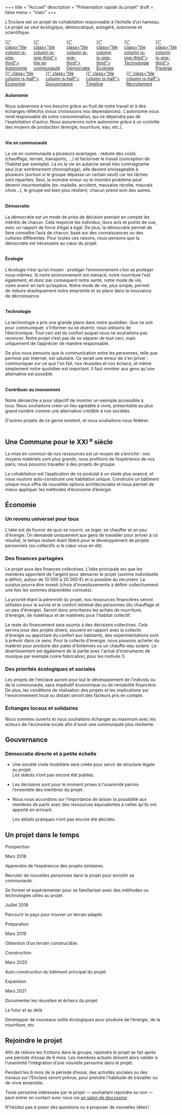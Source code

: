 +++
title = "Accueil"
description = "Présentation rapide du projet"
draft = false
menu = "main"
+++

<section class="section hero is-white">
  <div class="container hero-body content">
    <p class="subtitle is-5">
      L’Enclave est un projet de cohabitation responsable à l’échelle d’un hameau. Le projet se veut écologique, démocratique, autogéré, autonome et scientifique.
    </p>
  </div>
</section>
<section class="section hero is-primary">
  <div id="index-menus" class="container">
    <div class="columns is-multiline is-gapless has-text-centered">
      <a href="{{< relref "#autonomie" >}}" class="tile column is-one-third">
        <div class="title is-4">Autonomie</div>
      </a>
      <a href="{{< relref "#vie-en-communaute" >}}" class="tile column is-one-third">
        <div class="title is-4">Vie en communauté</div>
      </a>
      <a href="{{< relref "#ecologie" >}}"  class="tile column is-one-third">
        <div class="title is-4">Démocratie</div>
      </a>
      <a href="{{< relref "#technologie" >}}"  class="tile column is-one-third">
        <div class="title is-4">Écologie</div>
      </a>
      <a href="{{< relref "#democratie" >}}"  class="tile column is-one-third">
        <div class="title is-4">Technologie</div>
      </a>
      <a href="{{< relref "#prestige" >}}"  class="tile column is-one-third">
        <div class="title is-4">Prestige</div>
      </a>
    </div>
    <div class="columns is-multiline is-gapless has-text-centered">
      <a href="{{< relref "#economie" >}}"  class="tile column is-half">
        <div class="title is-4">Économie</div>
      </a>
      <a href="{{< relref "#gouvernance" >}}"  class="tile column is-half">
        <div class="title is-4">Gouvernance</div>
      </a>
      <a href="{{< relref "#timeline" >}}"  class="tile column is-half">
        <div class="title is-4">Timeline</div>
      </a>
      <a href="{{< relref "#recrutement" >}}"  class="tile column is-half">
        <div class="title is-4">Recrutement</div>
      </a>
    </div>
  </div>
</section>
<section id="autonomie" class="section hero is-light">
  <div class="container">
    <div class="content columns">
      <div class="column is-3" />
      <div class="column is-9">
        <h4 class="title is-3">Autonomie</h4>
        <p> Nous subvenons à nos besoins grâce au fruit de notre travail et à des échanges réfléchis (nous choisissons nos dépendances).
            L'autonomie nous rend responsable de notre consommation, qui ne dépendra pas de l'exploitation d'autrui.
            Nous assurerons notre autonomie grâce à un contrôle des moyens de production (énergie, nourriture, eau, etc.).
        </p>
      </div>
    </div>
  </div>
</section>
<section id="vie-en-communaute" class="section hero">
  <div class="container">
    <div class="content columns">
      <div class="column is-9">
        <h4 class="title is-3">Vie en communauté</h4>
        <p> La vie en communauté a plusieurs avantages : réduire des coûts (chauffage, terrain, transports, …) et factoriser le
            travail (conception de l’habitat par exemple).
            Là où la vie en autarcie serait très contraignante seul (car extrêmement chronophage), elle devient envisageable à plusieurs (surtout si le groupe dépasse un certain seuil) car les tâches sont réparties.
            Seul, la moindre erreur ou le moindre problème peut devenir insurmontable (ex: maladie, accident, mauvaise récolte, mauvais choix…), le groupe est bien plus résilient, chacun prend soin des autres.
        </p>
      </div>
      <div class="column is-3" /></div>
  </div>
</section>
<section id="democratie" class="section hero is-light">
  <div class="container">
    <div class="content columns">
      <div class="column is-3" />
      <div class="column is-9">
        <h4 class="title is-3">Démocratie</h4>
        <p> La démocratie est un mode de prise de décision prenant en compte les intérêts de chacun.
            Cela respecte les individus, leurs avis et points de vue, avec un rapport de force d’égal à égal.
            De plus, la démocratie permet de faire connaître l’avis de chacun, basé sur des connaissances ou des cultures différentes.
            Pour toutes ces raisons, nous pensons que la démocratie est nécessaire au cœur du projet.
        </p>
      </div>
    </div>
  </div>
</section>
<section id="ecologie" class="section hero">
  <div class="container">
    <div class="content columns">
      <div class="column is-9">
        <h4 class="title is-3">Écologie</h4>
        <p> L’écologie n’est qu’un moyen : protéger l’environnement c’est se protéger nous-mêmes.
            Si notre environnement est menacé, notre nourriture l'est également, et donc par conséquent notre santé, notre mode de vie, notre avenir en tant qu’espèce.
            Notre mode de vie, plus simple, permet de réduire drastiquement notre empreinte et se place dans la mouvance de décroissance.
        </p>
      </div>
      <div class="column is-3" /></div>
  </div>
</section>
<section id="technologie" class="section hero is-light">
  <div class="container">
    <div class="content columns">
      <div class="column is-3" />
      <div class="column is-9">
        <h4 class="title is-3">Technologie</h4>
        <p> La technologie a pris une grande place dans notre quotidien.
            Que ce soit pour communiquer, s’informer ou se divertir, nous utilisons de l’électronique.
            Tout ceci est du confort auquel nous ne souhaitons pas renoncer.
            Notre projet n’est pas de se séparer de tout ceci, mais uniquement de l’apprécier de manière responsable.
        </p>
        <p> De plus nous pensons que la communication entre les personnes, telle que permise par Internet, est salutaire.
            Ce serait une erreur de s'en priver : communiquer sur ce que l'on fait, nos réussites et nos échecs, et même simplement notre quotidien est important.
            Il faut montrer aux gens qu'une alternative est possible.
        </p>
      </div>
    </div>
  </div>
</section>
<section id="prestige" class="section hero">
  <div class="container">
    <div class="content columns">
      <div class="column is-9">
        <h4 class="title is-3">Contribuer au mouvement</h4>
        <p> Notre démarche a pour objectif de montrer un exemple accessible à tous.
            Nous souhaitons créer un lieu agréable à vivre, présentable au plus grand nombre comme une alternative crédible à nos sociétés.
        </p>
        <p> D'autres projets de ce genre existent, et nous souhaitons nous fédérer.
        </p>
      </div>
      <div class="column is-3" /></div>
  </div>
</section>
<section class="section hero is-primary">
  <div class="container">
    <h2 class="title is-1">Une Commune pour le XXI
      <sup>e</sup> siècle</h2>
    <div class="content">
      <p> La mise en commun de nos ressources est un moyen de s’enrichir : nos moyens matériels sont plus grands, nous profitons de l’expérience de nos pairs, nous pouvons travailler à des projets de groupe.
      </p>
      <p> La cohabitation est l’application de ce postulat à un stade plus avancé, et nous voulons auto-construire une habitation unique.
          Construire un bâtiment unique nous offre de nouvelles options architecturales et nous permet de mieux appliquer les méthodes d’économie d’énergie.
      </p>
    </div>
  </div>
</section>
<section id="economie" class="section hero is-light">
  <div class="container">
    <h2 class="title is-1">Économie</h2>
    <div class="content">
      <h3 class="title is-3">Un revenu universel pour tous</h3>
      <p> L'idée est de fournir de quoi se nourrir, se loger, se chauffer et un peu d'énergie.
          On demande uniquement aux gens de travailler pour arriver à ce résultat, le temps restant étant libéré pour le développement de projets personnels (ou collectifs si le cœur vous en dit).
      </p>
      <h3 class="title is-3">Des finances partagées</h3>
      <p> Le projet aura des finances collectives.
          L'idée principale est que les membres apportent de l'argent pour démarrer le projet (somme individuelle à définir, autour de 10 000 à 20 000 €) et si possible du récurrent.
          Le surplus pourra être investi (choix d'investissements à définir collectivement une fois les sommes disponibles connues).
      </p>
      <p> La priorité étant la pérennité du projet, nos ressources financières seront utilisées pour la survie et le confort minimal des personnes (du chauffage et un peu d'énergie).
          Seront donc prioritaires les achats de nourriture, d'énergie, de matériaux et de matériels pour l'habitat collectif.
      </p>
      <p> Le reste du financement sera soumis à des décisions collectives.
          Cela servira pour des projets divers, souvent en rapport avec la collecte d'énergie ou apportant du confort aux habitants, des expérimentations sont à prévoir dans ce sens.
          Pour la collecte d'énergie, nous pouvons acheter du matériel pour produire des pales d'éoliennes ou un chauffe-eau solaire.
          Le divertissement est également de la partie avec l'achat d'instruments de musique par exemple (voire fabrication, pour les motivés !).
      </p>
      <h3 class="title is-3">Des priorités écologiques et sociales</h3>
      <p> Les projets de l'enclave auront pour but le développement de l'individu ou de la communauté, sans impératif économique ou de rentabilité financière.
          De plus, les conditions de réalisation des projets et les implications sur l'environnement local ou distant seront des facteurs pris en compte.
      </p>
      <h3 class="title is-3">Échanges locaux et solidaires</h3>
      <p> Nous sommes ouverts et nous souhaitons échanger au maximum avec les acteurs de l'économie locale afin d'avoir une communauté plus résiliente.
      </p>
    </div>
  </div>
</section>
<section id="gouvernance" class="section hero is-white">
  <div class="container">
    <h2 class="title is-1">Gouvernance</h2>
    <h3 class="subtitle is-3">Démocratie directe et à petite échelle</h3>
    <div class="content">
      <ul>
        <li>
          <div class="tag is-warning is-medium">Une société civile imobilière sera créée pour servir de structure légale au projet.</div>
          <div class="tag is-warning is-medium">Les statuts n’ont pas encore été publiés.</div>
        </li>
        <li>
          <p>Les décisions sont pour le moment prises à l’unanimité parmis l’ensemble des membres du projet.</p>
        </li>
        <li>
          <p>Nous nous accordons sur l’importance de laisser la possibilité aux membres de partir avec des ressources équivalentes à celles qu’ils ont apporté en arrivant.
          </p>
          <div class="tag is-warning is-medium">Les détails pratiques n’ont pas encore été décidés.</div>
        </li>
      </ul>
    </div>
  </div>
</section>
<section id="timeline" class="section hero is-light">
  <div class="container">
    <h2 class="title is-1">Un projet dans le temps</h2>
    <div class="timeline">
      <div class="timeline-header">
        <div class="tag is-medium is-primary">Prospection</div>
      </div>
      <div class="timeline-item">
        <div class="timeline-marker" />
        <div class="timeline-content">
          <p class="heading">Mars 2018</p>
          <p>Apprendre de l’expérience des projets similaires.</p>
          <p>Recruter de nouvelles personnes dans le projet pour enrichir sa communauté.</p>
          <p>Se former et expériementer pour se familiariser avec des méthodes ou technologies utiles au projet.</p>
        </div>
      </div>
      <div class="timeline-item">
        <div class="timeline-marker" />
        <div class="timeline-content">
          <p class="heading">Juillet 2018</p>
          <p>Parcourir le pays pour trouver un terrain adapté.</p>
        </div>
      </div>
      <div class="timeline-header">
        <div class="tag is-medium is-primary">Préparation</div>
      </div>
      <div class="timeline-item">
        <div class="timeline-marker" />
        <div class="timeline-content">
          <p class="heading">Mars 2019</p>
          <p>Obtention d’un terrain constructible.</p>
        </div>
      </div>
      <div class="timeline-header">
        <div class="tag is-medium is-primary">Construction</div>
      </div>
      <div class="timeline-item">
        <div class="timeline-marker" />
        <div class="timeline-content">
          <p class="heading">Mars 2020</p>
          <p>Auto-construction du bâtiment principal du projet.</p>
        </div>
      </div>
      <div class="timeline-header">
        <div class="tag is-medium is-primary">Expansion</div>
      </div>
      <div class="timeline-item">
        <div class="timeline-marker" />
        <div class="timeline-content">
          <p class="heading">Mars 2021</p>
          <p>Documenter les réussites et échecs du projet.</p>
        </div>
      </div>
      <div class="timeline-item">
        <div class="timeline-marker" />
        <div class="timeline-content">
          <p class="heading">Le futur et au delà</p>
          <p>Développer de nouveaux outils écologiques pour produire de l’énergie, de la nourriture, etc.</p>
        </div>
      </div>
    </div>
  </div>
</section>
<section id="recrutement" class="section hero is-primary">
  <div class="container">
    <h2 class="title is-1">Rejoindre le projet</h2>
    <div class="content">
      <p> Afin de réduire les frictions dans le groupe, rejoindre le projet se fait après une période d’essai de 6 mois.
          Les membres actuels doivent alors valider à l’unanimité l’intégration d’une nouvelle personne dans le projet.
      </p>
      <p> Pendant les 6 mois de la période d’essai, des activités sociales ou des travaux sur l’Enclave seront prévus, pour prendre l’habitude de travailler ou de vivre ensemble.
      </p>
      <p>Toute personne intéressée par le projet — souhaitant rejoindre ou non — peut entrer en contact avec nous via
        <a href="xmpp:enclave@chat.tartines.org?join"
         class="tag is-info is-medium">un salon de discussion</a> <!--(
        <a href="/chatroom.xhtml" class="tag is-info is-medium">web</a>)-->.</p>
      <p>N’hésitez pas à poser des questions ou à proposer de nouvelles idées ! </p>
    </div>
  </div>
</section>
